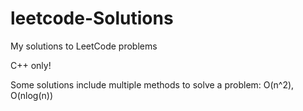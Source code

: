 # leetcode-Solutions
My solutions to LeetCode problems

C++ only!

Some solutions include multiple methods to solve a problem: O(n^2), O(nlog(n))

